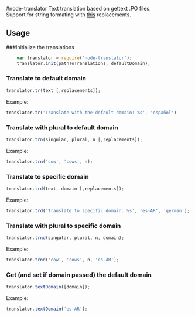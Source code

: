#node-translator
Text translation based on gettext .PO files.<br>
Support for string formating with  [this](http://nodejs.org/api/util.html#util_util_format_format) replacements.

## Usage
###Initialize the translations
```javascript
    var translator = require('node-translator');
    translator.init(pathToTranslations, defaultDomain);
```
### Translate to default domain
```javascript
translator.tr(text [,replacements]);
``` 
Example:

```javascript
translator.tr('Translate with the default domain: %s', 'español')
```

### Translate with plural to default domain
```javascript
translator.trn(singular, plural, n [,replacements]);
```

Example:

```javascript
translator.trn('cow', 'cows', n);
```
   
### Translate to specific domain
```javascript
translator.trd(text, domain [,replacements]);
```

Example:

```javascript
translator.trd('Translate to specific domain: %s', 'es-AR', 'german');
```

### Translate with plural to specific domain
```javascript
translator.trnd(singular, plural, n, domain);
```
Example:

```javascript
translator.trnd('cow', 'cows', n, 'es-AR');
```
   
### Get (and set if domain passed) the default domain
```javascript
translator.textDomain([domain]);
```
Example:

```javascript
translator.textDomain('es-AR');
```

